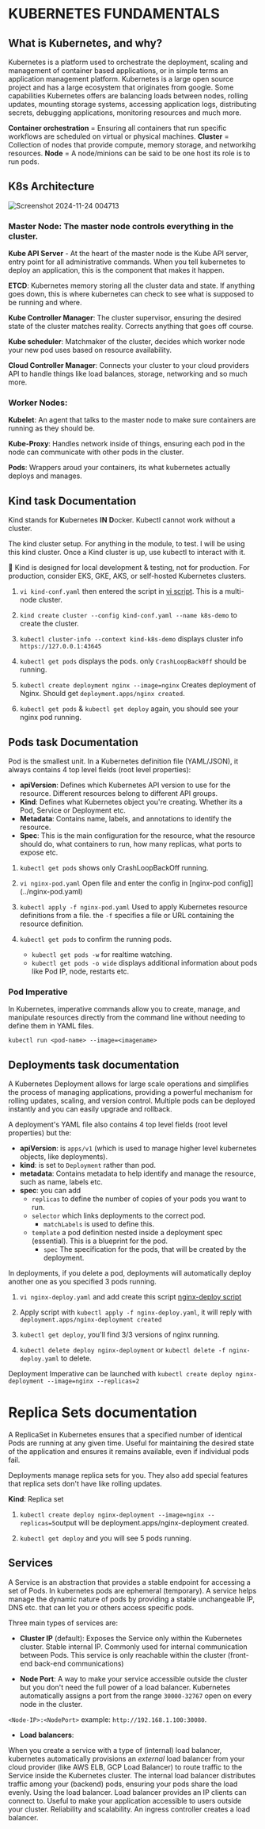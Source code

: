 # **KUBERNETES FUNDAMENTALS**

## **What is Kubernetes, and why**?

Kubernetes is a platform used to orchestrate the deployment, scaling and management of container based applications, or in simple terms an application management platform. Kubernetes is a large open source project and has a large ecosystem that originates from google. Some capabilities Kubernetes offers are balancing loads between nodes, rolling updates, mounting storage systems, accessing application logs, distributing secrets, debugging applications, monitoring resources and much more.

**Container orchestration** = Ensuring all containers that run specific workflows are scheduled on virtual or physical machines.
**Cluster** = Collection of nodes that provide compute, memory storage, and networkihg resources.
**Node** = A node/minions can be said to be one host its role is to run pods.

## **K8s Architecture**

![Screenshot 2024-11-24 004713](https://github.com/user-attachments/assets/b40e7f83-5dd3-448f-a6eb-20fa92945966)

### **Master Node**: The master node controls everything in the cluster. 

**Kube API Server** - At the heart of the master node is the Kube API server, entry point for all administrative commands. When you tell kubernetes to deploy an application, this is the component that makes it happen.

**ETCD**: Kubernetes memory storing all the cluster data and state. If anything goes down, this is where kubernetes can check to see what is supposed to be running and where.

**Kube Controller Manager**: The cluster supervisor, ensuring the desired state of the cluster matches reality. Corrects anything that goes off course.

**Kube scheduler**: Matchmaker of the cluster, decides which worker node your new pod uses based on resource availability.

**Cloud Controller Manager**: Connects your cluster to your cloud providers API to handle things like load balances, storage, networking and so much more.

### **Worker Nodes**:

**Kubelet**: An agent that talks to the master node to make sure containers are running as they should be.

**Kube-Proxy**: Handles network inside of things, ensuring each pod in the node can communicate with other pods in the cluster.

**Pods**: Wrappers aroud your containers, its what kubernetes actually deploys and manages.

## Kind task Documentation

Kind stands for **K**ubernetes **IN** **D**ocker. Kubectl cannot work without a cluster.

The kind cluster setup. For anything in the module, to test. I will be using this kind cluster. Once a Kind cluster is up, use kubectl to interact with it.

🚫 Kind is designed for local development & testing, not for production. For production, consider EKS, GKE, AKS, or self-hosted Kubernetes clusters.

1) `vi kind-conf.yaml` then entered the script in [vi script](../kind-conf.yaml). This is a multi-node cluster.

2) `kind create cluster --config kind-conf.yaml --name k8s-demo` to create the cluster.

3) `kubectl cluster-info --context kind-k8s-demo` displays cluster info `https://127.0.0.1:43645`

4) `kubectl get pods` displays the pods. only `CrashLoopBack0ff` should be running.

5) `kubectl create deployment nginx --image=nginx` Creates deployment of Nginx. Should get `deployment.apps/nginx created`.

6) `kubectl get pods` & `kubectl get deploy` again, you should see your nginx pod running.

## Pods task Documentation

Pod is the smallest unit. In a Kubernetes definition file (YAML/JSON), it always contains 4 top level fields (root level properties): 

- **apiVersion**: Defines which Kubernetes API version to use for the resource. Different resources belong to different API groups.
- **Kind**: Defines what Kubernetes object you're creating. Whether its a Pod, Service or Deployment etc.
- **Metadata**: Contains name, labels, and annotations to identify the resource.
- **Spec**: This is the main configuration for the resource, what the resource should do, what containers to run, how many replicas, what ports to expose etc.

1) `kubectl get pods` shows only CrashLoopBackOff running.

2) `vi nginx-pod.yaml` Open file and enter the config in [nginx-pod config]](../nginx-pod.yaml)

3) `kubectl apply -f nginx-pod.yaml` Used to apply Kubernetes resource definitions from a file. the `-f` specifies a file or URL containing the resource definition.

4) `kubectl get pods` to confirm the running pods.
   - `kubectl get pods -w` for realtime watching.
   - `kubectl get pods -o wide` displays additional information about pods like Pod IP, node, restarts etc.

### Pod Imperative

In Kubernetes, imperative commands allow you to create, manage, and manipulate resources directly from the command line without needing to define them in YAML files.

`kubectl run <pod-name> --image=<imagename>`

## Deployments task documentation

A Kubernetes Deployment allows for large scale operations and simplifies the process of managing applications, providing a powerful mechanism for rolling updates, scaling, and version control. Multiple pods can be deployed instantly and you can easily upgrade and rollback. 

A deployment's YAML file also contains 4 top level fields (root level properties) but the:
- **apiVersion**: is `apps/v1` (which is used to manage higher level kubernetes objects, like deployments).
- **kind**: is set to `Deployment` rather than pod.
- **metadata**: Contains metadata to help identify and manage the resource, such as name, labels etc.
- **spec**: you can add
  - `replicas` to define the number of copies of your pods you want to run.
  - `selector` which links deployments to the correct pod.
      - `matchLabels` is used to define this.
  - `template` a pod definition nested inside a deployment spec (essential). This is a blueprint for the pod.
     - `spec` The specification for the pods, that will be created by the deployment.

In deployments, if you delete a pod, deployments will automatically deploy another one as you specified 3 pods running.

1) `vi nginx-deploy.yaml` and add create this script [nginx-deploy script](../nginx-deploy.yaml)

2) Apply script with `kubectl apply -f nginx-deploy.yaml`, it will reply with `deployment.apps/nginx-deployment created`

3) `kubectl get deploy`, you'll find 3/3 versions of nginx running.

4) `kubectl delete deploy nginx-deployment` or `kubectl delete -f nginx-deploy.yaml` to delete.

Deployment Imperative can be launched with `kubectl create deploy nginx-deployment --image=nginx --replicas=2`

# Replica Sets documentation

A ReplicaSet in Kubernetes ensures that a specified number of identical Pods are running at any given time. Useful for maintaining the desired state of the application and ensures it remains available, even if individual pods fail.

Deployments manage replica sets for you. They also add special features that replica sets don't have like rolling updates.

**Kind**: Replica set

1) `kubectl create deploy nginx-deployment --image=nginx --replicas=5`output will be deployment.apps/nginx-deployment created.

2) `kubectl get deploy` and you will see 5 pods running.

## Services

A Service is an abstraction that provides a stable endpoint for accessing a set of Pods. In kubernetes pods are ephemeral (temporary). A service helps manage the dynamic nature of pods by providing a stable unchangeable IP, DNS etc. that can let you or others access specific pods.

Three main types of services are:

- **Cluster IP** (default): Exposes the Service only within the Kubernetes cluster. Stable internal IP. Commonly used for internal communication between Pods. This service is only reachable within the cluster (front-end back-end communications)

- **Node Port**: A way to make your service accessible outside the cluster but you don't need the full power of a load balancer. Kubernetes automatically assigns a port from the range `30000-32767` open on every node in the cluster. 

`<Node-IP>:<NodePort>` example: `http://192.168.1.100:30080`.

- **Load balancers**:

When you create a service with a type of (internal) load balancer, kubernetes automatically provisions an *external* load balancer from your cloud provider (like AWS ELB, GCP Load Balancer) to route traffic to the Service inside the Kubernetes cluster. The internal load balancer distributes traffic among your (backend) pods, ensuring your pods share the load evenly. Using the load balancer. Load balancer provides an IP clients can connect to. Useful to make your application accessible to users outside your cluster. Reliability and scalability. An ingress controller creates a load balancer.


